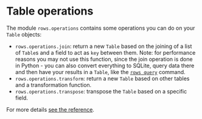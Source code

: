 # Table operations

The module `rows.operations` contains some operations you can do on your
`Table` objects:

- `rows.operations.join`: return a new `Table` based on the joining of a list
  of `Table`s and a field to act as `key` between them. Note: for performance
  reasons you may not use this function, since the join operation is done in
  Python - you can also convert everything to SQLite, query data there and then
  have your results in a `Table`, like the [`rows query`][rows-cli-query]
  command.
- `rows.operations.transform`: return a new `Table` based on other tables and a
  transformation function.
- `rows.operations.transpose`: transpose the `Table` based on a specific field.

For more details [see the reference][operations-reference].

[rows-cli-query]: https://github.com/turicas/rows/blob/master/rows/cli.py#L291
[operations-reference]: reference/operations.html
